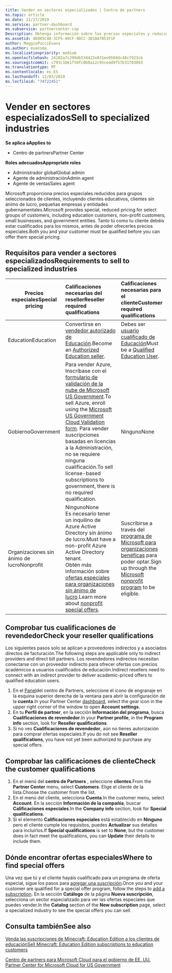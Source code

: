 ```yaml
---
title: Vender en sectores especializados | Centro de partners
ms.topic: article
ms.date: 11/27/2019
ms.service: partner-dashboard
ms.subservice: partnercenter-csp
Description: Obtenga información sobre los precios especiales y reducidos de Microsoft para determinados grupos de clientes, incluidos clientes de educación, clientes sin ánimo de lucro y usuarios de la administración pública.
ms.assetid: 4E085C48-3CF5-49CF-9DCC-3D18A7051F1F
author: MaggiePucciEvans
ms.author: evansma
ms.localizationpriority: medium
ms.openlocfilehash: 24102a7c299db534422e031ee9504dc48cf923cb
ms.sourcegitcommit: c793c1b61f50fc0b0a12c95cedd9f57b31703093
ms.translationtype: MT
ms.contentlocale: es-ES
ms.lasthandoff: 12/03/2019
ms.locfileid: "74722451"
---
```

# <a name="sell-to-specialized-industries"></a><span data-ttu-id="bee1c-103">Vender en sectores especializados</span><span class="sxs-lookup"><span data-stu-id="bee1c-103">Sell to specialized industries</span></span>

<span data-ttu-id="bee1c-104">**Se aplica a**</span><span class="sxs-lookup"><span data-stu-id="bee1c-104">**Applies to**</span></span>

- <span data-ttu-id="bee1c-105">Centro de partners</span><span class="sxs-lookup"><span data-stu-id="bee1c-105">Partner Center</span></span>

<span data-ttu-id="bee1c-106">**Roles adecuados**</span><span class="sxs-lookup"><span data-stu-id="bee1c-106">**Appropriate roles**</span></span>

- <span data-ttu-id="bee1c-107">Administrador global</span><span class="sxs-lookup"><span data-stu-id="bee1c-107">Global admin</span></span>
- <span data-ttu-id="bee1c-108">Agente de administración</span><span class="sxs-lookup"><span data-stu-id="bee1c-108">Admin agent</span></span>
- <span data-ttu-id="bee1c-109">Agente de ventas</span><span class="sxs-lookup"><span data-stu-id="bee1c-109">Sales agent</span></span>

<span data-ttu-id="bee1c-110">Microsoft proporciona precios especiales reducidos para grupos seleccionados de clientes, incluyendo clientes educativos, clientes sin ánimo de lucro, pequeñas empresas y entidades gubernamentales.</span><span class="sxs-lookup"><span data-stu-id="bee1c-110">Microsoft provides special, reduced pricing for select groups of customers, including education customers, non-profit customers, small businesses, and government entities.</span></span> <span data-ttu-id="bee1c-111">Tanto tú como tu cliente debéis estar cualificados para los mismos, antes de poder ofrecerles precios especiales.</span><span class="sxs-lookup"><span data-stu-id="bee1c-111">Both you and your customer must be qualified before you can offer them special pricing.</span></span> 

## <a name="requirements-to-sell-to-specialized-industries"></a><span data-ttu-id="bee1c-112">Requisitos para vender a sectores especializados</span><span class="sxs-lookup"><span data-stu-id="bee1c-112">Requirements to sell to specialized industries</span></span>

|<span data-ttu-id="bee1c-113">**Precios especiales**</span><span class="sxs-lookup"><span data-stu-id="bee1c-113">**Special pricing**</span></span>   |<span data-ttu-id="bee1c-114">**Calificaciones necesarias del reseller**</span><span class="sxs-lookup"><span data-stu-id="bee1c-114">**Reseller required qualifications**</span></span>   |<span data-ttu-id="bee1c-115">**Calificaciones necesarias para el cliente**</span><span class="sxs-lookup"><span data-stu-id="bee1c-115">**Customer required qualifications**</span></span>   |
|----------------------------|:---------------------------------|:------------------------------------------|
|<span data-ttu-id="bee1c-116">Education</span><span class="sxs-lookup"><span data-stu-id="bee1c-116">Education</span></span>   |<span data-ttu-id="bee1c-117">Convertirse en [vendedor autorizado de Educación](https://www.mepn.com).</span><span class="sxs-lookup"><span data-stu-id="bee1c-117">Become an [Authorized Education seller](https://www.mepn.com).</span></span>   | <span data-ttu-id="bee1c-118">Debes ser [usuario cualificado de Educación](https://www.microsoftvolumelicensing.com/DocumentSearch.aspx?Mode=3&DocumentTypeId=7)</span><span class="sxs-lookup"><span data-stu-id="bee1c-118">Must be a [Qualified Education User](https://www.microsoftvolumelicensing.com/DocumentSearch.aspx?Mode=3&DocumentTypeId=7).</span></span>   |
|<span data-ttu-id="bee1c-119">Gobierno</span><span class="sxs-lookup"><span data-stu-id="bee1c-119">Government</span></span>   |<span data-ttu-id="bee1c-120">Para vender Azure, Inscríbase con el [formulario de validación de la nube de Microsoft US Government](https://azuregov.microsoft.com/csp).</span><span class="sxs-lookup"><span data-stu-id="bee1c-120">To sell Azure, enroll using the [Microsoft US Government Cloud Validation form](https://azuregov.microsoft.com/csp).</span></span> <span data-ttu-id="bee1c-121">Para vender suscripciones basadas en licencias a la Administración, no se requiere ninguna cualificación.</span><span class="sxs-lookup"><span data-stu-id="bee1c-121">To sell license-based subscriptions to government, there is no required qualification.</span></span>|   <span data-ttu-id="bee1c-122">Ninguno</span><span class="sxs-lookup"><span data-stu-id="bee1c-122">None</span></span>|
|<span data-ttu-id="bee1c-123">Organizaciones sin ánimo de lucro</span><span class="sxs-lookup"><span data-stu-id="bee1c-123">Nonprofit</span></span>  |<span data-ttu-id="bee1c-124">Ninguno</span><span class="sxs-lookup"><span data-stu-id="bee1c-124">None</span></span><br><span data-ttu-id="bee1c-125">Es necesario tener un inquilino de Azure Active Directory sin ánimo de lucro.</span><span class="sxs-lookup"><span data-stu-id="bee1c-125">Must have a non-profit Azure Active Directory tenant.</span></span><br><span data-ttu-id="bee1c-126">Obtén más información sobre [ofertas especiales para organizaciones sin ánimo de lucro](https://assetsprod.microsoft.com/mpn/nonprofit-skus-in-csp-faq.pdf).</span><span class="sxs-lookup"><span data-stu-id="bee1c-126">Learn more about [nonprofit special offers](https://assetsprod.microsoft.com/mpn/nonprofit-skus-in-csp-faq.pdf).</span></span>   |<span data-ttu-id="bee1c-127">Suscribirse a través del [programa de Microsoft para organizaciones benéficas](https://nonprofit.microsoft.com/#/register) para poder optar.</span><span class="sxs-lookup"><span data-stu-id="bee1c-127">Sign up through the [Microsoft nonprofit program](https://nonprofit.microsoft.com/#/register) to be eligible.</span></span>   |


## <a name="check-your-reseller-qualifications"></a><span data-ttu-id="bee1c-128">Comprobar tus cualificaciones de revendedor</span><span class="sxs-lookup"><span data-stu-id="bee1c-128">Check your reseller qualifications</span></span>

<span data-ttu-id="bee1c-129">Los siguientes pasos solo se aplican a proveedores indirectos y a asociados directos de facturación.</span><span class="sxs-lookup"><span data-stu-id="bee1c-129">The following steps are applicable only to indirect providers and direct bill partners.</span></span> <span data-ttu-id="bee1c-130">Los revendedores indirectos necesitan conectarse con un proveedor indirecto para ofrecer ofertas con precios académicos a usuarios cualificados de educación.</span><span class="sxs-lookup"><span data-stu-id="bee1c-130">Indirect resellers need to connect with an indirect provider to deliver academic-priced offers to qualified education users.</span></span> 

1.  <span data-ttu-id="bee1c-131">En el [Panel](https://partner.microsoft.com/dashboard)del centro de Partners, seleccione el icono de engranaje en la esquina superior derecha de la ventana para abrir la configuración de la **cuenta**.</span><span class="sxs-lookup"><span data-stu-id="bee1c-131">In your Partner Center [dashboard](https://partner.microsoft.com/dashboard), select the gear icon in the upper right corner of the window to open **Account settings**.</span></span>
2.  <span data-ttu-id="bee1c-132">En tu **Perfil de partner**, en la sección **Información del programa**, busca **Cualificaciones de revendedor**.</span><span class="sxs-lookup"><span data-stu-id="bee1c-132">In your **Partner profile**, in the **Program info** section, look for **Reseller qualifications**.</span></span>
3.  <span data-ttu-id="bee1c-133">Si no ves **Cualificaciones de revendedor**, aún no tienes autorización para comprar ofertas especiales.</span><span class="sxs-lookup"><span data-stu-id="bee1c-133">If you do not see **Reseller qualifications**, you have not yet been authorized to purchase any special offers.</span></span>

## <a name="check-the-customer-qualifications"></a><span data-ttu-id="bee1c-134">Comprobar las calificaciones de cliente</span><span class="sxs-lookup"><span data-stu-id="bee1c-134">Check the customer qualifications</span></span>

1.  <span data-ttu-id="bee1c-135">En el menú del **centro de Partners** , seleccione **clientes**.</span><span class="sxs-lookup"><span data-stu-id="bee1c-135">From the **Partner Center** menu, select **Customers**.</span></span> <span data-ttu-id="bee1c-136">Elige el cliente de la lista.</span><span class="sxs-lookup"><span data-stu-id="bee1c-136">Choose the customer from the list.</span></span>
2.  <span data-ttu-id="bee1c-137">En el menú del cliente, selecciona **Cuenta**.</span><span class="sxs-lookup"><span data-stu-id="bee1c-137">In the customer menu, select **Account**.</span></span> <span data-ttu-id="bee1c-138">En la sección **Información de la compañía**, buscar **Calificaciones especiales**.</span><span class="sxs-lookup"><span data-stu-id="bee1c-138">In the **Company info** section, look for **Special qualifications**.</span></span>
3.  <span data-ttu-id="bee1c-139">Si el elemento **Calificaciones especiales** está establecido en **Ninguno** pero el cliente cumple los requisitos, puedes **Actualizar** sus detalles para incluirlos.</span><span class="sxs-lookup"><span data-stu-id="bee1c-139">If **Special qualifications** is set to **None**, but the customer does in fact meet the qualifications, you can **Update** their details to include them.</span></span>

## <a name="where-to-find-special-offers"></a><span data-ttu-id="bee1c-140">Dónde encontrar ofertas especiales</span><span class="sxs-lookup"><span data-stu-id="bee1c-140">Where to find special offers</span></span>

<span data-ttu-id="bee1c-141">Una vez que tú y el cliente hayáis cualificado para un programa de oferta especial, sigue los pasos para [agregar una suscripción](create-a-new-subscription.md).</span><span class="sxs-lookup"><span data-stu-id="bee1c-141">Once you and your customer are qualified for a special offer program, follow the steps to [add a subscription](create-a-new-subscription.md).</span></span> <span data-ttu-id="bee1c-142">En la sección **Catálogo** de la página **Nueva suscripción**, selecciona un sector especializado para ver las ofertas especiales que puedes vender.</span><span class="sxs-lookup"><span data-stu-id="bee1c-142">In the **Catalog** section of the **New subscription** page, select a specialized industry to see the special offers you can sell.</span></span>

## <a name="see-also"></a><span data-ttu-id="bee1c-143">Consulta también</span><span class="sxs-lookup"><span data-stu-id="bee1c-143">See also</span></span>

[<span data-ttu-id="bee1c-144">Venda las suscripciones de Minecraft: Education Edition a los clientes de educación</span><span class="sxs-lookup"><span data-stu-id="bee1c-144">Sell Minecraft: Education Edition subscriptions to education customers</span></span>](minecraft-subscriptions.md)

[<span data-ttu-id="bee1c-145">Centro de partners para Microsoft Cloud para el gobierno de EE. UU.</span><span class="sxs-lookup"><span data-stu-id="bee1c-145"> Partner Center for Microsoft Cloud for US Government</span></span>](partner-center-for-microsoft-us-govt-cloud.md)


 

 

 



